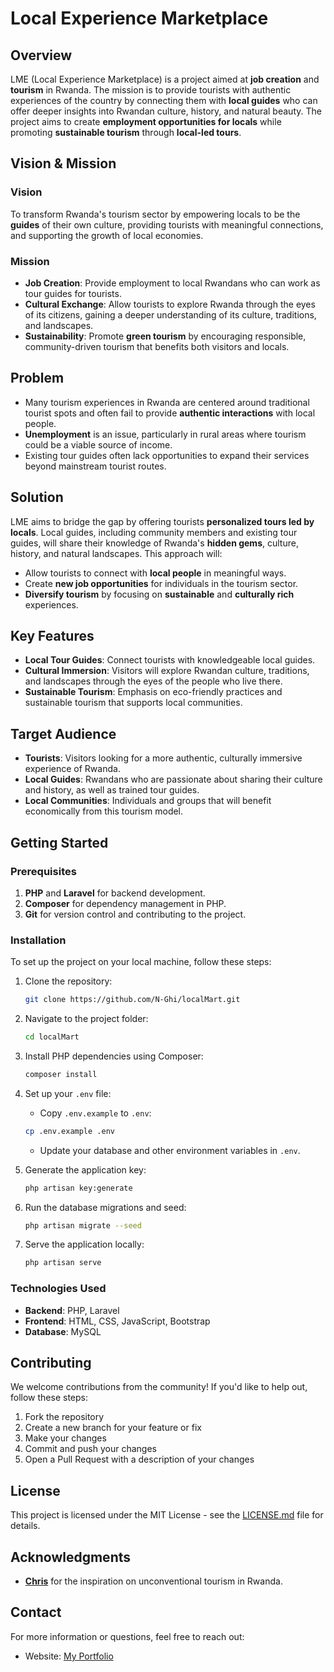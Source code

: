 # Local Experience Marketplace

## Overview

LME (Local Experience Marketplace) is a project aimed at **job creation** and **tourism** in Rwanda. The mission is to provide tourists with authentic experiences of the country by connecting them with **local guides** who can offer deeper insights into Rwandan culture, history, and natural beauty. The project aims to create **employment opportunities for locals** while promoting **sustainable tourism** through **local-led tours**. 

## Vision & Mission

### Vision
To transform Rwanda's tourism sector by empowering locals to be the **guides** of their own culture, providing tourists with meaningful connections, and supporting the growth of local economies.

### Mission
- **Job Creation**: Provide employment to local Rwandans who can work as tour guides for tourists.
- **Cultural Exchange**: Allow tourists to explore Rwanda through the eyes of its citizens, gaining a deeper understanding of its culture, traditions, and landscapes.
- **Sustainability**: Promote **green tourism** by encouraging responsible, community-driven tourism that benefits both visitors and locals.

## Problem

- Many tourism experiences in Rwanda are centered around traditional tourist spots and often fail to provide **authentic interactions** with local people.
- **Unemployment** is an issue, particularly in rural areas where tourism could be a viable source of income.
- Existing tour guides often lack opportunities to expand their services beyond mainstream tourist routes.

## Solution

LME aims to bridge the gap by offering tourists **personalized tours led by locals**. Local guides, including community members and existing tour guides, will share their knowledge of Rwanda's **hidden gems**, culture, history, and natural landscapes. This approach will:
- Allow tourists to connect with **local people** in meaningful ways.
- Create **new job opportunities** for individuals in the tourism sector.
- **Diversify tourism** by focusing on **sustainable** and **culturally rich** experiences.

## Key Features

- **Local Tour Guides**: Connect tourists with knowledgeable local guides.
- **Cultural Immersion**: Visitors will explore Rwandan culture, traditions, and landscapes through the eyes of the people who live there.
- **Sustainable Tourism**: Emphasis on eco-friendly practices and sustainable tourism that supports local communities.

## Target Audience

- **Tourists**: Visitors looking for a more authentic, culturally immersive experience of Rwanda.
- **Local Guides**: Rwandans who are passionate about sharing their culture and history, as well as trained tour guides.
- **Local Communities**: Individuals and groups that will benefit economically from this tourism model.



## Getting Started

### Prerequisites

1. **PHP** and **Laravel** for backend development.
2. **Composer** for dependency management in PHP.
3. **Git** for version control and contributing to the project.

### Installation

To set up the project on your local machine, follow these steps:

1. Clone the repository:
    ```bash
    git clone https://github.com/N-Ghi/localMart.git
    ```

2. Navigate to the project folder:
    ```bash
    cd localMart
    ```

3. Install PHP dependencies using Composer:
    ```bash
    composer install
    ```

4. Set up your `.env` file:
    - Copy `.env.example` to `.env`:
    ```bash
    cp .env.example .env
    ```
    - Update your database and other environment variables in `.env`.

5. Generate the application key:
    ```bash
    php artisan key:generate
    ```

6. Run the database migrations and seed:
    ```bash
    php artisan migrate --seed
    ```

7. Serve the application locally:
    ```bash
    php artisan serve
    ```

### Technologies Used

- **Backend**: PHP, Laravel
- **Frontend**: HTML, CSS, JavaScript, Bootstrap
- **Database**: MySQL


## Contributing

We welcome contributions from the community! If you'd like to help out, follow these steps:

1. Fork the repository
2. Create a new branch for your feature or fix
3. Make your changes
4. Commit and push your changes
5. Open a Pull Request with a description of your changes

## License

This project is licensed under the MIT License - see the [LICENSE.md](LICENSE.md) file for details.

## Acknowledgments

- **[Chris](https://www.theunconventionalroute.com/rwanda-worth-visiting/)** for the inspiration on unconventional tourism in Rwanda.
  
## Contact

For more information or questions, feel free to reach out:
- Website: [My Portfolio](https://ghislainenagasaro.wixsite.com/ghislainenagasaro)
